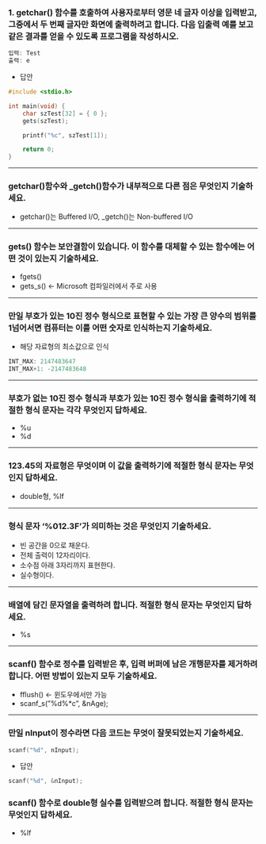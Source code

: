 ### 1. getchar() 함수를 호출하여 사용자로부터 영문 네 글자 이상을 입력받고, 그중에서 두 번째 글자만 화면에 출력하려고 합니다. 다음 입출력 예를 보고 같은 결과를 얻을 수 있도록 프로그램을 작성하시오.

```c
입력: Test
출력: e
```

- 답안

```c
#include <stdio.h>

int main(void) {
	char szTest[32] = { 0 };
	gets(szTest);

	printf("%c", szTest[1]);

	return 0;
}
```

---

### getchar()함수와 _getch()함수가 내부적으로 다른 점은 무엇인지 기술하세요.

- getchar()는 Buffered I/O, _getch()는 Non-buffered I/O

---

### gets() 함수는 보안결함이 있습니다. 이 함수를 대체할 수 있는 함수에는 어떤 것이 있는지 기술하세요.

- fgets()
- gets_s() ← Microsoft 컴파일러에서 주로 사용

---

### 만일 부호가 있는 10진 정수 형식으로 표현할 수 있는 가장 큰 양수의 범위를 1넘어서면 컴퓨터는 이를 어떤 숫자로 인식하는지 기술하세요.

- 해당 자료형의 최소값으로 인식

```c
INT_MAX: 2147483647
INT_MAX+1: -2147483648
```

---

### 부호가 없는 10진 정수 형식과 부호가 있는 10진 정수 형식을 출력하기에 적절한 형식 문자는 각각 무엇인지 답하세요.

- %u
- %d

---

### 123.45의 자료형은 무엇이며 이 값을 출력하기에 적절한 형식 문자는 무엇인지 답하세요.

- double형, %lf

---

### 형식 문자 ‘%012.3F’가 의미하는 것은 무엇인지 기술하세요.

- 빈 공간을 0으로 채운다.
- 전체 출력이 12자리이다.
- 소수점 아래 3자리까지 표현한다.
- 실수형이다.

---

### 배열에 담긴 문자열을  출력하려 합니다. 적절한 형식 문자는 무엇인지 답하세요.

- %s

---

### scanf() 함수로 정수를 입력받은 후, 입력 버퍼에 남은 개행문자를 제거하려 합니다. 어떤 방법이 있는지 모두 기술하세요.

- fflush() ← 윈도우에서만 가능
- scanf_s(”%d%*c”, &nAge);

---

### 만일 nInput이 정수라면 다음 코드는 무엇이 잘못되었는지 기술하세요.

```c
scanf("%d", nInput);
```

- 답안

```c
scanf("%d", &nInput);
```

### scanf() 함수로 double형 실수를 입력받으려 합니다. 적절한 형식 문자는 무엇인지 답하세요.

- %lf
